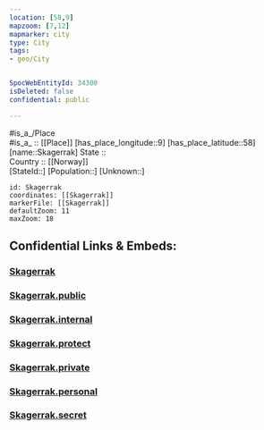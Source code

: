 ```yaml
---
location: [58,9] 
mapzoom: [7,12] 
mapmarker: city 
type: City
tags:
- geo/City


SpocWebEntityId: 34300
isDeleted: false
confidential: public

---
```

#is_a_/Place  
#is_a_ :: [[Place]] 
[has_place_longitude::9] 
[has_place_latitude::58] 
[name::Skagerrak] 
State ::  
Country :: [[Norway]]  
[StateId::] 
[Population::] 
[Unknown::] 


```leaflet
id: Skagerrak
coordinates: [[Skagerrak]] 
markerFile: [[Skagerrak]] 
defaultZoom: 11 
maxZoom: 18
```


## Confidential Links & Embeds: 

### [Skagerrak](/_Standards/Earth/Continent/Europe/Europe~North/Norway/City/Skagerrak.md) 

### [Skagerrak.public](/_public/Earth/Continent/Europe/Europe~North/Norway/City/Skagerrak.public.md) 

### [Skagerrak.internal](/_internal/Earth/Continent/Europe/Europe~North/Norway/City/Skagerrak.internal.md) 

### [Skagerrak.protect](/_protect/Earth/Continent/Europe/Europe~North/Norway/City/Skagerrak.protect.md) 

### [Skagerrak.private](/_private/Earth/Continent/Europe/Europe~North/Norway/City/Skagerrak.private.md) 

### [Skagerrak.personal](/_personal/Earth/Continent/Europe/Europe~North/Norway/City/Skagerrak.personal.md) 

### [Skagerrak.secret](/_secret/Earth/Continent/Europe/Europe~North/Norway/City/Skagerrak.secret.md)

